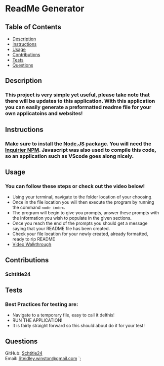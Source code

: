 # ReadMe Generator

## Table of Contents
- [Description](#Description)
- [Instructions](#Instructions)
- [Usage](#Usage)
- [Contributions](#Contributions)
- [Tests](#Tests)
- [Questions](#Questions)


## <a name="Description"></a>Description
  ### This project is very simple yet useful, please take note that there will be updates to this application. With this application you can easily generate a preformatted readme file for your own applicatoins and websites! 


## <a name="Instructions"></a>Instructions
  ### Make sure to install the [Node.JS](https://nodejs.org/en/download/current) package. You will need the [Inquirier NPM](https://www.npmjs.com/package/inquirer). Javascript was also used to compile this code, so an application such as VScode goes along nicely. 

## <a name="Usage"></a>Usage
  ### You can follow these steps or check out the video below! 
  - Using your terminal, navigate to the folder location of your choosing.
  - Once in the file location you will then execute the program by running the command `node index`.
  - The program will begin to give you prompts, answer these prompts with the information you wish to populate in the given sections.
  - Once you reach the end of the prompts you should get a message saying that your README file has been created.
  - Check your file location for your newly created, already formatted, ready to rip README
  - [Video Walkthrough](https://github.com/Schtitle24/Readme.md-Generator/assets/153530625/1158125b-c927-4951-8622-43f312612f7e)

## <a name="Contributions"></a>Contributions
  ### Schtitle24

## <a name="Tests"></a>Tests
  ### Best Practices for testing are:
  - Navigate to a temporary file, easy to call it delthis!
  - RUN THE APPLICATION!
  - It is fairly straight forward so this should about do it for your test!   

## <a name="Questions"></a>Questions
GitHub: [Schtitle24](https://github.com/Schtitle24)
<br>
Email: <Steidley.winston@gmail.com>
`;

